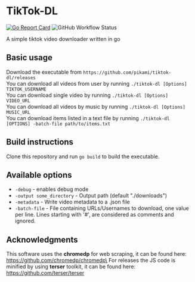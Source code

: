 # TikTok-DL

[![Go Report Card](https://goreportcard.com/badge/github.com/pikami/tiktok-dl)](https://goreportcard.com/report/github.com/pikami/tiktok-dl)
![GitHub Workflow Status](https://img.shields.io/github/workflow/status/pikami/tiktok-dl/tiktok-dl_CI)

A simple tiktok video downloader written in go

## Basic usage
Download the executable from `https://github.com/pikami/tiktok-dl/releases`\
You can download all videos from user by running `./tiktok-dl [Options] TIKTOK_USERNAME`\
You can download single video by running `./tiktok-dl [Options] VIDEO_URL`\
You can download all videos by music by running `./tiktok-dl [Options] MUSIC_URL`\
You can download items listed in a text file by running `./tiktok-dl [OPTIONS] -batch-file path/to/items.txt`

## Build instructions
Clone this repository and run `go build` to build the executable.

## Available options
* `-debug` - enables debug mode
* `-output some_directory` - Output path (default "./downloads")
* `-metadata` - Write video metadata to a .json file
* `-batch-file` - File containing URLs/Usernames to download, one value per line. Lines starting with '#', are considered as comments and ignored.

## Acknowledgments
This software uses the **chromedp** for web scraping, it can be found here: https://github.com/chromedp/chromedp\
For releases the JS code is minified by using **terser** toolkit, it can be found here: https://github.com/terser/terser
